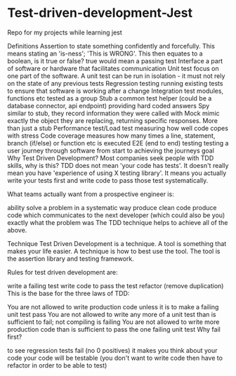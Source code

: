 # Test-driven-development-Jest
Repo for my projects while learning jest



Definitions
Assertion
to state something confidently and forcefully. This means stating an 'is-ness'; 'This is WRONG'. This then equates to a boolean, is it true or false? true would mean a passing test
Interface
a part of software or hardware that facilitates communication
Unit test
focus on one part of the software. A unit test can be run in isolation - it must not rely on the state of any previous tests
Regression testing
running existing tests to ensure that software is working after a change
Integration test
modules, functions etc tested as a group
Stub
a common test helper (could be a database connector, api endpoint) providing hard coded answers
Spy
similar to stub, they record information they were called with
Mock
mimic exactly the object they are replacing, returning specific responses. More than just a stub
Performance test/Load test
measuring how well code copes with stress
Code coverage
measures how many times a line, statement, branch (if/else) or function etc is executed
E2E (end to end) testing
testing a user journey through software from start to achieving the journeys goal
Why Test Driven Development? Most companies seek people with TDD skills, why is this? TDD does not mean 'your code has tests'. It doesn't really mean you have 'experience of using X testing library'. It means you actually write your tests first and write code to pass those test systematically.

What teams actually want from a prospective engineer is:

ability solve a problem in a systematic way
produce clean code
produce code which communicates to the next developer (which could also be you) exactly what the problem was
The TDD technique helps to achieve all of the above.

Technique
Test Driven Development is a technique. A tool is something that makes your life easier. A technique is how to best use the tool. The tool is the assertion library and testing framework.

Rules for test driven development are:

write a failing test
write code to pass the test
refactor (remove duplication)
This is the base for the three laws of TDD:

You are not allowed to write production code unless it is to make a failing unit test pass
You are not allowed to write any more of a unit test than is sufficient to fail; not compiling is failing
You are not allowed to write more production code than is sufficient to pass the one failing unit test
Why fail first?

to see regression tests fail (no 0 positives)
it makes you think about your code
your code will be testable (you don't want to write code then have to refactor in order to be able to test)
